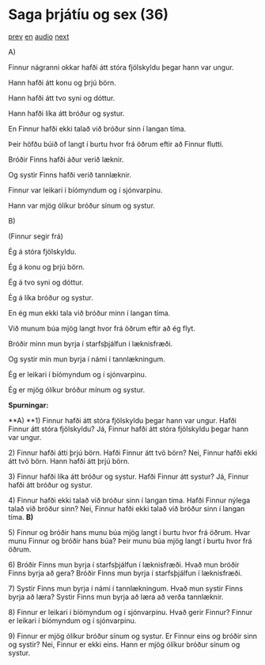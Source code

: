 # Saga þrjátíu og sex (36)

[prev](../is/story_35.md)
[en](../en/story_36.md)
[audio](../audio/story_36.mp3)
[next](../is/story_37.md)

A\)

Finnur nágranni okkar hafði átt stóra fjölskyldu þegar hann var ungur.

Hann hafði átt konu og þrjú börn.

Hann hafði átt tvo syni og dóttur.

Hann hafði líka átt bróður og systur.

En Finnur hafði ekki talað við bróður sinn í langan tíma.

Þeir höfðu búið of langt í burtu hvor frá öðrum eftir að Finnur flutti.

Bróðir Finns hafði áður verið læknir.

Og systir Finns hafði verið tannlæknir.

Finnur var leikari í bíómyndum og í sjónvarpinu.

Hann var mjög ólíkur bróður sínum og systur.

B\)

(Finnur segir frá)

Ég á stóra fjölskyldu.

Ég á konu og þrjú börn.

Ég á tvo syni og dóttur.

Ég á líka bróður og systur.

En ég mun ekki tala við bróður minn í langan tíma.

Við munum búa mjög langt hvor frá öðrum eftir að ég flyt.

Bróðir minn mun byrja í starfsþjálfun í læknisfræði.

Og systir mín mun byrja í námi í tannlækningum.

Ég er leikari í bíómyndum og í sjónvarpinu.

Ég er mjög ólíkur bróður mínum og systur.

**Spurningar:**

**A)
**1) Finnur hafði átt stóra fjölskyldu þegar hann var ungur. Hafði
Finnur átt stóra fjölskyldu? Já, Finnur hafði átt stóra fjölskyldu þegar
hann var ungur.

2\) Finnur hafði átti þrjú börn. Hafði Finnur átt tvö börn? Nei, Finnur
hafði ekki átt tvö börn. Hann hafði átt þrjú börn.

3\) Finnur hafði líka átt bróður og systur. Hafði Finnur átt systur? Já,
Finnur hafði átt bróður og systur.

4\) Finnur hafði ekki talað við bróður sinn í langan tíma. Hafði Finnur
nýlega talað við bróður sinn? Nei, Finnur hafði ekki talað við bróður
sinn í langan tíma.
**B)**

5\) Finnur og bróðir hans munu búa mjög langt í burtu hvor frá öðrum.
Hvar munu Finnur og bróðir hans búa? Þeir munu búa mjög langt í burtu
hvor frá öðrum.

6\) Bróðir Finns mun byrja í starfsþjálfun í læknisfræði. Hvað mun
bróðir Finns byrja að gera? Bróðir Finns mun byrja í starfsþjálfun í
læknisfræði.

7\) Systir Finns mun byrja í námi í tannlækningum. Hvað mun systir Finns
byrja að læra? Systir Finns mun byrja að læra að verða tannlæknir.

8\) Finnur er leikari í bíómyndum og í sjónvarpinu. Hvað gerir Finnur?
Finnur er leikari í bíómyndum og í sjónvarpinu.

9\) Finnur er mjög ólíkur bróður sínum og systur. Er Finnur eins og
bróðir sinn og systir? Nei, Finnur er ekki eins. Hann er mjög ólíkur
bróður sínum og systur.
